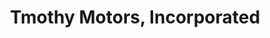 ---
title: "Tmothy Motors, Incorporated"
url: /zamboanga-city/tmothy-motors-incorporated/
shop: motorcycle
---